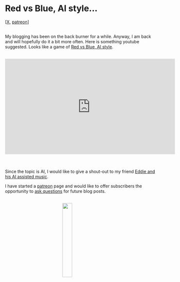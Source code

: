 # Red vs Blue, AI style...

<div class="container">
[<a href="https://x.com/lcordier_x" target="_blank">X</a>,
<a href="https://www.patreon.com/louiscordier" target="_blank">patreon</a>]
</div>
<br/>

My blogging has been on the back burner for a while. Anyway, I am back and will hopefully
do it a bit more often. Here is something youtube suggested. Looks like a game of <a href="https://louiscordier.com/the_3_book_of_louis/#game-of-colors" target="_blank">Red vs Blue, AI style</a>.
<br/><br/>

<iframe width="560" height="315" style="display: block; margin: 0 auto;" src="https://www.youtube.com/embed/EMyAGuHnDHk?si=2eATH0K06q1PeI_1" title="YouTube video player" frameborder="0" allow="accelerometer; autoplay; clipboard-write; encrypted-media; gyroscope; picture-in-picture; web-share" referrerpolicy="strict-origin-when-cross-origin" allowfullscreen></iframe>
<br/><br/>

Since the topic is AI, I would like to give a shout-out to my friend <a href="https://www.youtube.com/@EddieDunckley" target="_blank">Eddie and his AI assisted music</a>.

I have started a <a href="https://www.patreon.com/louiscordier" target="_blank">patreon</a> page and would
like to offer subscribers the opportunity to <a href="https://x.com/lcordier_x" target="_blank">ask questions</a> for future blog posts.

<br/>

<img src="https://louiscordier.com/fin.jpg?blog=20240914" style="width: 25%; display: block; margin: 0 auto;">
